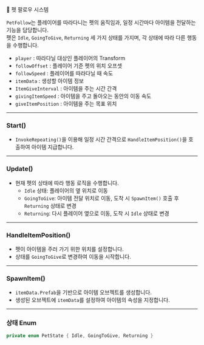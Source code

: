 📌 펫 팔로우 시스템 

`PetFollow`는 플레이어를 따라다니는 펫의 움직임과, 일정 시간마다 아이템을 전달하는 기능을 담당합니다.  
펫은 `Idle`, `GoingToGive`, `Returning` 세 가지 상태를 가지며, 각 상태에 따라 다른 행동을 수행합니다.

- `player` : 따라다닐 대상인 플레이어의 Transform  
- `followOffset` : 플레이어 기준 펫의 위치 오프셋  
- `followSpeed` : 플레이어를 따라다닐 때 속도  
- `itemData` : 생성할 아이템 정보  
- `ItemGiveInterval` : 아이템을 주는 시간 간격  
- `givingItemSpeed` : 아이템을 주고 돌아오는 동안의 이동 속도  
- `giveItemPosition` : 아이템을 주는 목표 위치  

---

### Start()

- `InvokeRepeating()`을 이용해 일정 시간 간격으로 `HandleItemPosition()`을 호출하여 아이템 지급합니다.

---

### Update()

- 현재 펫의 상태에 따라 행동 로직을 수행합니다.  
  - `Idle` 상태: 플레이어의 옆 위치로 이동  
  - `GoingToGive`: 아이템 전달 위치로 이동, 도착 시 `SpawnItem()` 호출 후 `Returning` 상태로 변경  
  - `Returning`: 다시 플레이어 옆으로 이동, 도착 시 `Idle` 상태로 변경  

---

### HandleItemPosition()

- 펫이 아이템을 주러 가기 위한 위치를 설정합니다.  
- 상태를 `GoingToGive`로 변경하여 이동을 시작합니다.

---

### SpawnItem()

- `itemData.Prefab`을 기반으로 아이템 오브젝트를 생성합니다.  
- 생성된 오브젝트에 `itemData`를 설정하여 아이템의 속성을 지정합니다.

---

### 상태 Enum

```csharp
private enum PetState { Idle, GoingToGive, Returning }
